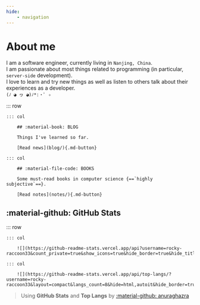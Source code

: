 ```yaml
---
hide:
    - navigation
---
```


<style>
    .md-typeset .cover {
        display: inline;
    }
    .md-typeset .cover + hr {
        display: none;
    }
    .md-typeset h1,
    .md-typeset h2 {
        color: navy;
        font-family: Noto Serif;
    }
</style>

# About me

I am a software engineer, currently living in `Nanjing, China`.\
I am passionate about most things related to programming (in particular, `server-side` development).\
I love to learn and try new things as well as listen to others talk about their experiences as a developer.\
`(ﾉ ◕ ヮ ◕)ﾉ*:・ﾟ ✧`

::: row

    ::: col

        ## :material-book: BLOG

        Things I've learned so far.

        [Read news](blog/){.md-button}

    ::: col

        ## :material-file-code: BOOKS

        Some must-read books in computer science {==`highly subjective`==}.

        [Read notes](notes/){.md-button}


## :material-github: GitHub Stats

::: row

    ::: col

        ![](https://github-readme-stats.vercel.app/api?username=rocky-raccoon33&count_private=true&show_icons=true&hide_border=true&hide_title=true)

    ::: col

        ![](https://github-readme-stats.vercel.app/api/top-langs/?username=rocky-raccoon33&layout=compact&langs_count=8&hide=html,autoit&hide_border=true&hide_title=true)


> Using __GitHub Stats__ and __Top Langs__ by [:material-github: anuraghazra](https://github.com/anuraghazra/github-readme-stats)
